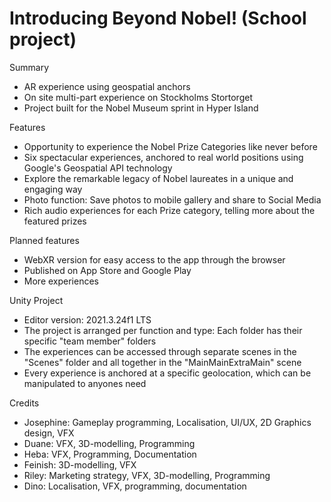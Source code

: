 # Introducing Beyond Nobel! (School project)

Summary
  - AR experience using geospatial anchors
  - On site multi-part experience on Stockholms Stortorget
  - Project built for the Nobel Museum sprint in Hyper Island

Features
  - Opportunity to experience the Nobel Prize Categories like never before
  - Six spectacular experiences, anchored to real world positions using Google's Geospatial API technology
  - Explore the remarkable legacy of Nobel laureates in a unique and engaging way
  - Photo function: Save photos to mobile gallery and share to Social Media
  - Rich audio experiences for each Prize category, telling more about the featured prizes

Planned features
  - WebXR version for easy access to the app through the browser
  - Published on App Store and Google Play
  - More experiences

Unity Project
 - Editor version: 2021.3.24f1 LTS
 - The project is arranged per function and type: Each folder has their specific "team member" folders
 - The experiences can be accessed through separate scenes in the "Scenes" folder and all together in the "MainMainExtraMain" scene
 - Every experience is anchored at a specific geolocation, which can be manipulated to anyones need

Credits
 - Josephine: Gameplay programming, Localisation, UI/UX, 2D Graphics design, VFX
 - Duane: VFX, 3D-modelling, Programming
 - Heba: VFX, Programming, Documentation
 - Feinish: 3D-modelling, VFX
 - Riley: Marketing strategy, VFX, 3D-modelling, Programming
 - Dino: Localisation, VFX, programming, documentation
